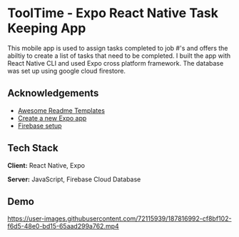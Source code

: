 # ToolTime - Expo React Native Task Keeping App
This mobile app is used to assign tasks completed to job #'s and offers the abiltiy to create a list of tasks that need to be completed. I built the app with React Native CLI and used Expo cross platform framework. The database was set up using google cloud firestore.  


## Acknowledgements

 - [Awesome Readme Templates](https://awesomeopensource.com/project/elangosundar/awesome-README-templates)
-  [Create a new Expo app](https://docs.expo.dev/get-started/create-a-new-app/)
- [Firebase setup](https://docs.expo.dev/get-started/create-a-new-app/)
## Tech Stack

**Client:** React Native, Expo

**Server:** JavaScript, Firebase Cloud Database


## Demo


https://user-images.githubusercontent.com/72115939/187816992-cf8bf102-f6d5-48e0-bd15-65aad299a762.mp4



